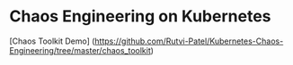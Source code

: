 # Chaos Engineering on Kubernetes
[Chaos Toolkit Demo] (https://github.com/Rutvi-Patel/Kubernetes-Chaos-Engineering/tree/master/chaos_toolkit)
